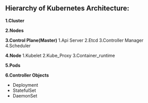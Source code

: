 ## Hierarchy of Kubernetes Architecture:

**1.Cluster**
                
**2.Nodes**
                
**3.Control Plane(Master)**
  1.Api Server
  2.Etcd
  3.Controller Manager
  4.Scheduler
                            
 **4.Node**
 1.Kubelet
 2.Kube_Proxy
 3.Container_runtime
                                    
 **5.Pods**
                
 **6.Controller Objects**
 * Deployment
 * StatefulSet
 * DaemonSet
                  
                
                


